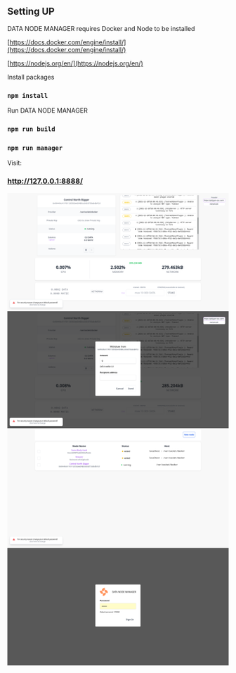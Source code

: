 ## Setting UP

DATA NODE MANAGER requires Docker and Node to be installed

[https://docs.docker.com/engine/install/](https://docs.docker.com/engine/install/)

[https://nodejs.org/en/](https://nodejs.org/en/)


Install packages
### `npm install`


Run DATA NODE MANAGER
### `npm run build`
### `npm run manager`

Visit:
### http://127.0.0.1:8888/


![1](/screenshots/1.png)
![1](/screenshots/2.png)
![1](/screenshots/3.png)
![1](/screenshots/4.png)
